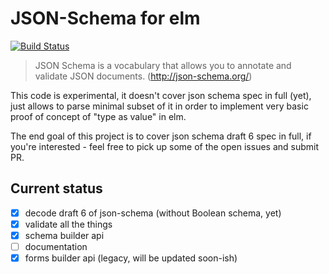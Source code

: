 # JSON-Schema for elm

[![Build Status](https://travis-ci.org/1602/elm-json-schema.svg?branch=master)](https://travis-ci.org/1602/elm-json-schema)

> JSON Schema is a vocabulary that allows you to annotate and validate JSON documents. (http://json-schema.org/)


This code is experimental, it doesn't cover json schema spec in full (yet), just allows to parse minimal subset of it in order to implement very basic proof of concept of "type as value" in elm.

The end goal of this project is to cover json schema draft 6 spec in full, if you're interested - feel free to pick up some of the open issues and submit PR.

## Current status

- [x] decode draft 6 of json-schema (without Boolean schema, yet)
- [x] validate all the things
- [x] schema builder api
- [ ] documentation
- [x] forms builder api (legacy, will be updated soon-ish)
